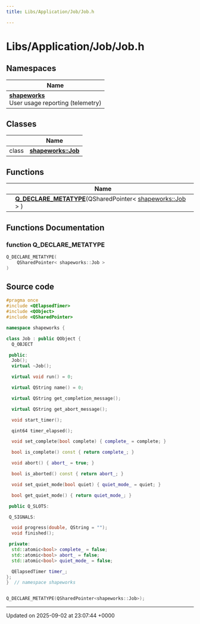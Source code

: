 ```yaml
---
title: Libs/Application/Job/Job.h

---
```


# Libs/Application/Job/Job.h



## Namespaces

| Name           |
| -------------- |
| **[shapeworks](../Namespaces/namespaceshapeworks.md)** <br>User usage reporting (telemetry)  |

## Classes

|                | Name           |
| -------------- | -------------- |
| class | **[shapeworks::Job](../Classes/classshapeworks_1_1Job.md)**  |

## Functions

|                | Name           |
| -------------- | -------------- |
| | **[Q_DECLARE_METATYPE](../Files/Job_8h.md#function-q-declare-metatype)**(QSharedPointer< [shapeworks::Job](../Classes/classshapeworks_1_1Job.md) > ) |


## Functions Documentation

### function Q_DECLARE_METATYPE

```cpp
Q_DECLARE_METATYPE(
    QSharedPointer< shapeworks::Job > 
)
```




## Source code

```cpp
#pragma once
#include <QElapsedTimer>
#include <QObject>
#include <QSharedPointer>

namespace shapeworks {

class Job : public QObject {
  Q_OBJECT

 public:
  Job();
  virtual ~Job();

  virtual void run() = 0;

  virtual QString name() = 0;

  virtual QString get_completion_message();

  virtual QString get_abort_message();

  void start_timer();

  qint64 timer_elapsed();

  void set_complete(bool complete) { complete_ = complete; }

  bool is_complete() const { return complete_; }

  void abort() { abort_ = true; }

  bool is_aborted() const { return abort_; }

  void set_quiet_mode(bool quiet) { quiet_mode_ = quiet; }

  bool get_quiet_mode() { return quiet_mode_; }

 public Q_SLOTS:

 Q_SIGNALS:

  void progress(double, QString = "");
  void finished();

 private:
  std::atomic<bool> complete_ = false;
  std::atomic<bool> abort_ = false;
  std::atomic<bool> quiet_mode_ = false;

  QElapsedTimer timer_;
};
}  // namespace shapeworks


Q_DECLARE_METATYPE(QSharedPointer<shapeworks::Job>);
```


-------------------------------

Updated on 2025-09-02 at 23:07:44 +0000
